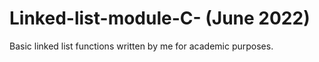 # Linked-list-module-C- (June 2022)

Basic linked list functions written by me for academic purposes.
